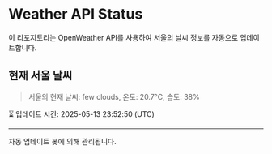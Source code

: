 
# Weather API Status

이 리포지토리는 OpenWeather API를 사용하여 서울의 날씨 정보를 자동으로 업데이트합니다.

## 현재 서울 날씨
> 서울의 현재 날씨: few clouds, 온도: 20.7°C, 습도: 38%

⏳ 업데이트 시간: 2025-05-13 23:52:50 (UTC)

---
자동 업데이트 봇에 의해 관리됩니다.

